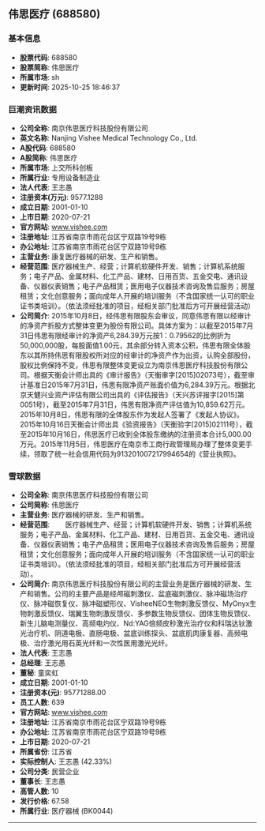 ## 伟思医疗 (688580)

### 基本信息

- **股票代码**: 688580
- **股票简称**: 伟思医疗
- **所属市场**: sh
- **更新时间**: 2025-10-25 18:46:37

### 巨潮资讯数据

- **公司全称**: 南京伟思医疗科技股份有限公司
- **英文名称**: Nanjing Vishee Medical Technology Co., Ltd.
- **A股代码**: 688580
- **A股简称**: 伟思医疗
- **所属市场**: 上交所科创板
- **所属行业**: 专用设备制造业
- **法人代表**: 王志愚
- **注册资本(万元)**: 9577.1288
- **成立日期**: 2001-01-10
- **上市日期**: 2020-07-21
- **官方网站**: www.vishee.com
- **注册地址**: 江苏省南京市雨花台区宁双路19号9栋
- **办公地址**: 江苏省南京市雨花台区宁双路19号9栋
- **主营业务**: 康复医疗器械的研发、生产和销售。
- **经营范围**: 医疗器械生产、经营；计算机软硬件开发、销售；计算机系统服务；电子产品、金属材料、化工产品、建材、日用百货、五金交电、通讯设备、仪器仪表销售；电子产品租赁；医用电子仪器技术咨询及售后服务；房屋租赁；文化创意服务；面向成年人开展的培训服务（不含国家统一认可的职业证书类培训）。（依法须经批准的项目，经相关部门批准后方可开展经营活动）
- **公司简介**: 2015年10月8日，经伟思有限股东会审议，同意伟思有限以经审计的净资产折股方式整体变更为股份有限公司。具体方案为：以截至2015年7月31日伟思有限经审计的净资产6,284.39万元按1：0.79562的比例折为50,000,000股，每股面值1.00元，其余部分转入资本公积，伟思有限全体股东以其所持伟思有限股权所对应的经审计的净资产作为出资，认购全部股份，股权比例保持不变，伟思有限整体变更设立为南京伟思医疗科技股份有限公司。根据天衡会计师出具的《审计报告》（天衡审字[2015]02073号），截至审计基准日2015年7月31日，伟思有限净资产账面价值为6,284.39万元。根据北京天健兴业资产评估有限公司出具的《评估报告》（天兴苏评报字[2015]第0051号），截至2015年7月31日，伟思有限净资产评估值为10,859.62万元。2015年10月8日，伟思有限的全体股东作为发起人签署了《发起人协议》。2015年10月16日天衡会计师出具《验资报告》（天衡验字[2015]02111号），截至2015年10月16日，伟思医疗已收到全体股东缴纳的注册资本合计5,000.00万元。2015年11月5日，伟思医疗在南京市工商行政管理局办理了整体变更手续，领取了统一社会信用代码为913201007217994654的《营业执照》。

### 雪球数据

- **公司全称**: 南京伟思医疗科技股份有限公司
- **公司简称**: 伟思医疗
- **主营业务**: 医疗器械的研发、生产和销售。
- **经营范围**: 　　医疗器械生产、经营；计算机软硬件开发、销售；计算机系统服务；电子产品、金属材料、化工产品、建材、日用百货、五金交电、通讯设备、仪器仪表销售；电子产品租赁；医用电子仪器技术咨询及售后服务；房屋租赁；文化创意服务；面向成年人开展的培训服务（不含国家统一认可的职业证书类培训）。（依法须经批准的项目，经相关部门批准后方可开展经营活动）。
- **公司简介**: 南京伟思医疗科技股份有限公司的主营业务是医疗器械的研发、生产和销售。公司的主要产品是经颅磁刺激仪、盆底磁刺激仪、脉冲磁场治疗仪、脉冲磁恢复仪、脉冲磁塑形仪、VisheeNEO生物刺激反馈仪、MyOnyx生物刺激反馈仪、瑞翼生物刺激反馈仪、多参数生物反馈仪、团体生物反馈仪、新生儿脑电测量仪、高频电灼仪、Nd:YAG倍频皮秒激光治疗仪和科瑞达钬激光治疗机、阴道电极、直肠电极、盆底训练探头、盆底肌肉康复器、高频电极、治疗激光用石英光纤和一次性医用激光光纤。
- **法人代表**: 王志愚
- **总经理**: 王志愚
- **董秘**: 童奕虹
- **成立日期**: 2001-01-10
- **注册资本(元)**: 95771288.00
- **员工人数**: 639
- **官方网站**: www.vishee.com
- **注册地址**: 江苏省南京市雨花台区宁双路19号9栋
- **办公地址**: 江苏省南京市雨花台区宁双路19号9栋
- **上市日期**: 2020-07-21
- **所属省份**: 江苏省
- **实际控制人**: 王志愚 (42.33%)
- **公司分类**: 民营企业
- **董事长**: 王志愚
- **高管人数**: 10
- **发行价格**: 67.58
- **所属行业**: 医疗器械 (BK0044)

---